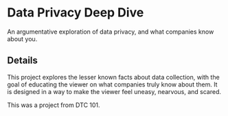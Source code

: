 # Data Privacy Deep Dive
An argumentative exploration of data privacy, and what companies know about you.

## Details
This project explores the lesser known facts about data collection, with the goal of educating the viewer on what companies truly know about them. It is designed in a way to make the viewer feel uneasy, nearvous, and scared.

This was a project from DTC 101.
